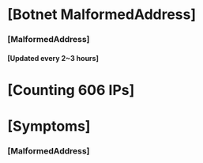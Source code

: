 # [Botnet MalformedAddress]
### [MalformedAddress]
#### [Updated every 2~3 hours]

# [Counting 606 IPs]

# [Symptoms] 
###   [MalformedAddress]

